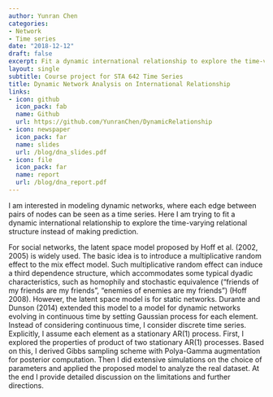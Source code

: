 ```yaml
---
author: Yunran Chen
categories:
- Network
- Time series
date: "2018-12-12"
draft: false
excerpt: Fit a dynamic international relationship to explore the time-varying relational structure 
layout: single
subtitle: Course project for STA 642 Time Series
title: Dynamic Network Analysis on International Relationship
links:
- icon: github
  icon_pack: fab
  name: Github
  url: https://github.com/YunranChen/DynamicRelationship
- icon: newspaper
  icon_pack: far
  name: slides
  url: /blog/dna_slides.pdf
- icon: file
  icon_pack: far
  name: report
  url: /blog/dna_report.pdf
---
```


I am interested in modeling dynamic networks, where each edge between pairs of nodes can be seen as a time series. Here I am trying to fit a dynamic international relationship to explore the time-varying relational structure instead of making prediction.

For social networks, the latent space model proposed by Hoff et al. (2002, 2005) is widely used. The basic idea is to introduce a multiplicative random effect to the mix effect model. Such multiplicative random effect can induce a third dependence structure, which accommodates some typical dyadic characteristics, such as homophily and stochastic equivalence (“friends of my friends are my friends”, “enemies of enemies are my friends”) (Hoff 2008). However, the latent space model is for static networks. Durante and Dunson (2014) extended this model to a model for dynamic networks evolving in continuous time by setting Gaussian process for each element. Instead of considering continuous time, I consider discrete time series. Explicitly, I assume each element as a stationary AR(1) process. First, I explored the properties of product of two stationary AR(1) processes. Based on this, I derived Gibbs sampling scheme with Polya-Gamma augmentation for posterior computation. Then I did extensive simulations on the choice of parameters and applied the proposed model to analyze the real dataset. At the end I provide detailed discussion on the limitations and further directions.